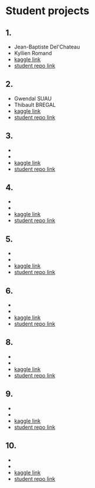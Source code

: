 # Student projects

## 1.  

* Jean-Baptiste Del'Chateau
* Kyllien Romand
* [kaggle link](https://www.kaggle.com/c/optiver-realized-volatility-prediction)
* [student repo link](https://github.com/Kyllien/Optiver-Realized-Volatility-Prediction)

## 2.  

* Gwendal SUAU
* Thibault BREGAL
* [kaggle link](https://www.kaggle.com/c/gan-getting-started/overview)
* [student repo link]()

## 3.  

* 
* 
* [kaggle link]()
* [student repo link]()

## 4.  

* 
* 
* [kaggle link]()
* [student repo link]()

## 5.  

* 
* 
* [kaggle link]()
* [student repo link]()

## 6.  

* 
* 
* [kaggle link]()
* [student repo link]()

## 8.  

* 
* 
* [kaggle link]()
* [student repo link]()

## 9.  

* 
* 
* [kaggle link]()
* [student repo link]()

## 10.  

* 
* 
* [kaggle link]()
* [student repo link]()
